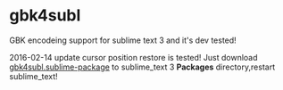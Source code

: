 gbk4subl
========

GBK encodeing support for sublime text 3 and it's dev tested!

2016-02-14 update cursor position restore is tested! 
Just download [gbk4subl.sublime-package](https://raw.githubusercontent.com/jeewood/gbk4subl/master/gbk4subl.sublime-package) to sublime_text 3 **Packages** directory,restart sublime_text!


